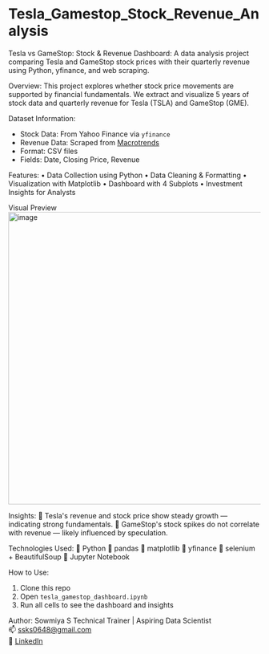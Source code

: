 # Tesla_Gamestop_Stock_Revenue_Analysis

Tesla vs GameStop: Stock & Revenue Dashboard:
A data analysis project comparing Tesla and GameStop stock prices with their quarterly revenue using Python, yfinance, and web scraping.

Overview:
This project explores whether stock price movements are supported by financial fundamentals. We extract and visualize 5 years of stock data and quarterly revenue for Tesla (TSLA) and GameStop (GME).

Dataset Information:
- Stock Data: From Yahoo Finance via `yfinance`
- Revenue Data: Scraped from [Macrotrends](https://macrotrends.net)
- Format: CSV files
- Fields: Date, Closing Price, Revenue

Features:
•	Data Collection using Python
•	Data Cleaning & Formatting
•	Visualization with Matplotlib
•	Dashboard with 4 Subplots
•	Investment Insights for Analysts

Visual Preview
<img width="940" height="583" alt="image" src="https://github.com/user-attachments/assets/d19a44db-ae9d-4a4e-8945-ef01c4a1402e" />

  
Insights:
	Tesla's revenue and stock price show steady growth — indicating strong fundamentals.
	GameStop's stock spikes do not correlate with revenue — likely influenced by speculation.

Technologies Used:
	Python
	pandas
	matplotlib
	yfinance
	selenium + BeautifulSoup
	Jupyter Notebook

How to Use:
1. Clone this repo
2. Open `tesla_gamestop_dashboard.ipynb`
3. Run all cells to see the dashboard and insights

Author:
Sowmiya S
Technical Trainer | Aspiring Data Scientist  
📫 ssks0648@gmail.com  
🔗 [LinkedIn]( www.linkedin.com/in/sowmiya-s-73000a253)
